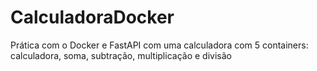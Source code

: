 # CalculadoraDocker
Prática com o Docker e FastAPI com uma calculadora com 5 containers: calculadora, soma, subtração, multiplicação e divisão
